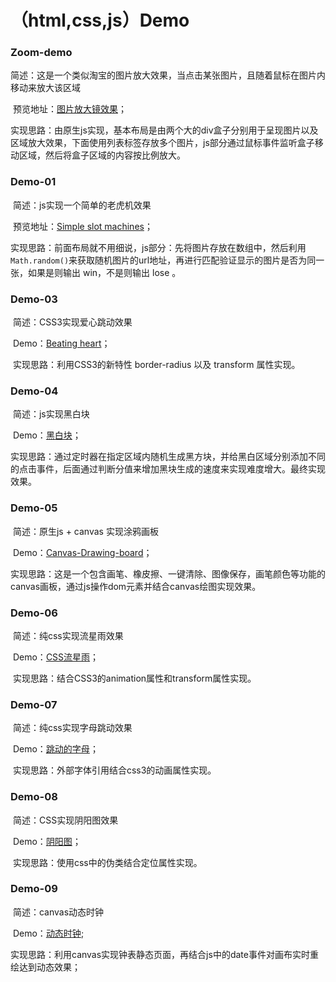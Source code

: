 # （html,css,js）Demo



### Zoom-demo

​	简述：这是一个类似淘宝的图片放大效果，当点击某张图片，且随着鼠标在图片内移动来放大该区域

​	预览地址：[图片放大镜效果](https://heiye-vn.github.io/html-css-javascript-Demo/Zoom-demo/index.html)；

​	实现思路：由原生js实现，基本布局是由两个大的div盒子分别用于呈现图片以及区域放大效果，下面使用列表标签存放多个图片，js部分通过鼠标事件监听盒子移动区域，然后将盒子区域的内容按比例放大。	



### Demo-01

​	简述：js实现一个简单的老虎机效果

​	预览地址：[Simple slot machines](https://heiye-vn.github.io/html-css-javascript-Demo/Demo-01/Simple%20slot%20machines.html)；

​	实现思路：前面布局就不用细说，js部分：先将图片存放在数组中，然后利用`Math.random()`来获取随机图片的url地址，再进行匹配验证显示的图片是否为同一张，如果是则输出 win，不是则输出 lose 。



### Demo-03

​	简述：CSS3实现爱心跳动效果

​	Demo：[Beating heart](https://heiye-vn.github.io/html-css-javascript-Demo/Demo-03/love.html)；

​	实现思路：利用CSS3的新特性 border-radius 以及 transform 属性实现。



### Demo-04

​	简述：js实现黑白块

​	Demo：[黑白块](https://heiye-vn.github.io/html-css-javascript-Demo/Demo-04/js实现别踩白块.html)；

​	实现思路：通过定时器在指定区域内随机生成黑方块，并给黑白区域分别添加不同的点击事件，后面通过判断分值来增加黑块生成的速度来实现难度增大。最终实现效果。



### Demo-05

​	简述：原生js + canvas 实现涂鸦画板

​	Demo：[Canvas-Drawing-board](http://canvas.zsp.design)；

​	实现思路：这是一个包含画笔、橡皮擦、一键清除、图像保存，画笔颜色等功能的canvas画板，通过js操作dom元素并结合canvas绘图实现效果。



### Demo-06

​	简述：纯css实现流星雨效果

​	Demo：[CSS流星雨](https://heiye-vn.github.io/html-css-javascript-Demo/Demo-05/meteor-shower.html)；

​	实现思路：结合CSS3的animation属性和transform属性实现。



### Demo-07

​	简述：纯css实现字母跳动效果

​	Demo：[跳动的字母](html-css-javascript-Demo/tree/master/Demo-06)；

​	实现思路：外部字体引用结合css3的动画属性实现。



### Demo-08

​	简述：CSS实现阴阳图效果

​	Demo：[阴阳图](https://heiye-vn.github.io/html-css-javascript-Demo/Demo-08/before&after.html)；

​	实现思路：使用css中的伪类结合定位属性实现。



### Demo-09

​	简述：canvas动态时钟

​	Demo：[动态时钟]([https://heiye-vn.github.io/html-css-javascript-Demo/Demo-09/%E5%8A%A8%E6%80%81%E6%97%B6%E9%92%9F.html](https://heiye-vn.github.io/html-css-javascript-Demo/Demo-09/动态时钟.html));

​	实现思路：利用canvas实现钟表静态页面，再结合js中的date事件对画布实时重绘达到动态效果；

